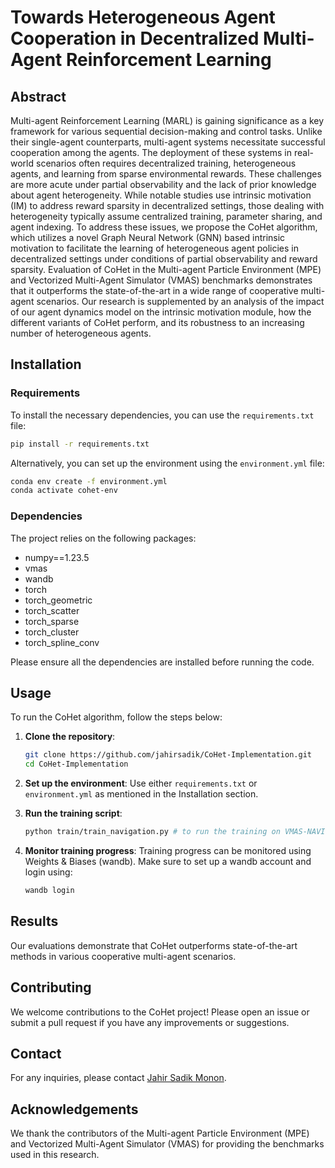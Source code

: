 
# Towards Heterogeneous Agent Cooperation in Decentralized Multi-Agent Reinforcement Learning

## Abstract

Multi-agent Reinforcement Learning (MARL) is gaining significance as a key framework for various sequential decision-making and control tasks. Unlike their single-agent counterparts, multi-agent systems necessitate successful cooperation among the agents. The deployment of these systems in real-world scenarios often requires decentralized training, heterogeneous agents, and learning from sparse environmental rewards. These challenges are more acute under partial observability and the lack of prior knowledge about agent heterogeneity. While notable studies use intrinsic motivation (IM) to address reward sparsity in decentralized settings, those dealing with heterogeneity typically assume centralized training, parameter sharing, and agent indexing. To address these issues, we propose the CoHet algorithm, which utilizes a novel Graph Neural Network (GNN) based intrinsic motivation to facilitate the learning of heterogeneous agent policies in decentralized settings under conditions of partial observability and reward sparsity. Evaluation of CoHet in the Multi-agent Particle Environment (MPE) and Vectorized Multi-Agent Simulator (VMAS) benchmarks demonstrates that it outperforms the state-of-the-art in a wide range of cooperative multi-agent scenarios. Our research is supplemented by an analysis of the impact of our agent dynamics model on the intrinsic motivation module, how the different variants of CoHet perform, and its robustness to an increasing number of heterogeneous agents.

## Installation

### Requirements

To install the necessary dependencies, you can use the `requirements.txt` file:

```bash
pip install -r requirements.txt
```

Alternatively, you can set up the environment using the `environment.yml` file:

```bash
conda env create -f environment.yml
conda activate cohet-env
```

### Dependencies

The project relies on the following packages:

- numpy==1.23.5
- vmas
- wandb
- torch
- torch_geometric
- torch_scatter
- torch_sparse
- torch_cluster
- torch_spline_conv

Please ensure all the dependencies are installed before running the code.

## Usage

To run the CoHet algorithm, follow the steps below:

1. **Clone the repository**:
    ```bash
    git clone https://github.com/jahirsadik/CoHet-Implementation.git
    cd CoHet-Implementation
    ```

2. **Set up the environment**:
    Use either `requirements.txt` or `environment.yml` as mentioned in the Installation section.

3. **Run the training script**:
    ```bash
    python train/train_navigation.py # to run the training on VMAS-NAVIGATION
    ```

4. **Monitor training progress**:
    Training progress can be monitored using Weights & Biases (wandb). Make sure to set up a wandb account and login using:
    ```bash
    wandb login
    ```
    
## Results

Our evaluations demonstrate that CoHet outperforms state-of-the-art methods in various cooperative multi-agent scenarios. 


## Contributing

We welcome contributions to the CoHet project! Please open an issue or submit a pull request if you have any improvements or suggestions.


## Contact

For any inquiries, please contact [Jahir Sadik Monon](mailto:jahirsadikmonon@gmail.com).

## Acknowledgements

We thank the contributors of the Multi-agent Particle Environment (MPE) and Vectorized Multi-Agent Simulator (VMAS) for providing the benchmarks used in this research.

